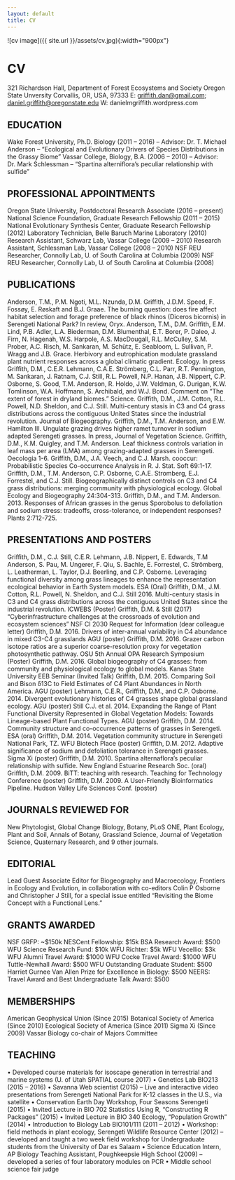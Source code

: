 ```yaml
---
layout: default
title: CV
---
```


![cv image]({{ site.url }}/assets/cv.jpg){:width="900px"}

# CV

321 Richardson Hall, Department of Forest Ecosystems and Society
Oregon State Unversity
Corvallis, OR, USA, 97333
E: griffith.dan@gmail.com; daniel.griffith@oregonstate.edu
W: danielmgriffith.wordpress.com

## EDUCATION

Wake Forest University, Ph.D. Biology (2011 – 2016)
– Advisor: Dr. T. Michael Anderson
– “Ecological and Evolutionary Drivers of Species Distributions in the Grassy Biome”
Vassar College, Biology, B.A. (2006 – 2010)
– Advisor: Dr. Mark Schlessman
– “Spartina alterniflora’s peculiar relationship with sulfide”

## PROFESSIONAL APPOINTMENTS
Oregon State University, Postdoctoral Research Associate (2016 – present)
National Science Foundation, Graduate Research Fellowship (2011 – 2015)
National Evolutionary Synthesis Center, Graduate Research Fellowship (2012)
Laboratory Technician, Belle Baruch Marine Laboratory (2010)
Research Assistant, Schwarz Lab, Vassar College (2009 – 2010)
Research Assistant, Schlessman Lab, Vassar College (2008 – 2010)
NSF REU Researcher, Connolly Lab, U. of South Carolina at Columbia (2009)
NSF REU Researcher, Connolly Lab, U. of South Carolina at Columbia (2008)

## PUBLICATIONS
Anderson, T.M., P.M. Ngoti, M.L. Nzunda, D.M. Griffith, J.D.M. Speed, F. Fossøy, E. Røskaft and B.J. Graae. The burning question: does fire affect habitat selection and forage preference of black rhinos (Diceros bicornis) in Serengeti National Park? In review, Oryx.
Anderson, T.M., D.M. Griffith, E.M. Lind, P.B. Adler, L.A. Biederman, D.M. Blumenthal, E.T. Borer, P. Daleo, J. Firn, N. Hagenah, W.S. Harpole, A.S. MacDougall, R.L. McCulley, S.M. Prober, A.C. Risch, M. Sankaran, M. Schütz, E. Seabloom, L. Sullivan, P. Wragg and J.B. Grace. Herbivory and eutrophication modulate grassland plant nutrient responses across a global climatic gradient. Ecology. In press
Griffith, D.M., C.E.R. Lehmann, C.A.E. Strömberg, C.L. Parr, R.T. Pennington, M. Sankaran, J. Ratnam, C.J. Still, R.L. Powell, N.P. Hanan, J.B. Nippert, C.P. Osborne, S. Good, T.M. Anderson, R. Holdo, J.W. Veldman, G. Durigan, K.W. Tomlinson, W.A. Hoffmann, S. Archibald, and W.J. Bond. Comment on “The extent of forest in dryland biomes.” Science.
Griffith, D.M., J.M. Cotton, R.L. Powell, N.D. Sheldon, and C.J. Still. Multi-century stasis in C3 and C4 grass distributions across the contiguous United States since the industrial revolution. Journal of Biogeography.
Griffith, D.M., T.M. Anderson, and E.W. Hamilton III. Ungulate grazing drives higher ramet turnover in sodium adapted Serengeti grasses. In press, Journal of Vegetation Science.
Griffith, D.M., K.M. Quigley, and T.M. Anderson. Leaf thickness controls variation in leaf mass per area (LMA) among grazing-adapted grasses in Serengeti. Oecologia 1-6.
Griffith, D.M., J.A. Veech, and C.J. Marsh. cooccur: Probabilistic Species Co-occurrence Analysis in R. J. Stat. Soft 69:1-17.
Griffith, D.M., T.M. Anderson, C.P. Osborne, C.A.E. Stromberg, E.J. Forrestel, and C.J. Still. Biogeographically distinct controls on C3 and C4 grass distributions: merging community with physiological ecology. Global Ecology and Biogeography 24:304-313.
Griffith, D.M., and T.M. Anderson. 2013. Responses of African grasses in the genus Sporobolus to defoliation and sodium stress: tradeoffs, cross-tolerance, or independent responses? Plants 2:712-725.

## PRESENTATIONS AND POSTERS
Griffith, D.M., C.J. Still, C.E.R. Lehmann, J.B. Nippert, E. Edwards, T.M Anderson, S. Pau, M. Ungerer, F. Qiu, S. Bachle, E. Forrestel, C. Strömberg, L. Leatherman, L. Taylor, D.J. Beerling, and C.P. Osborne. Leveraging functional diversity among grass lineages to enhance the representation ecological behavior in Earth System models. ESA (Oral)
Griffith, D.M., J.M. Cotton, R.L. Powell, N. Sheldon, and C.J. Still 2016. Multi-century stasis in C3 and C4 grass distributions across the contiguous United States since the industrial revolution. ICWEBS (Poster)
Griffith, D.M. & Still (2017) “Cyberinfrastructure challenges at the crossroads of evolution and ecosystem sciences” NSF CI 2030 Request for Information (dear colleague letter)
Griffith, D.M. 2016. Drivers of inter-annual variability in C4 abundance in mixed C3-C4 grasslands AGU (poster)
Griffith, D.M. 2016. Grazer carbon isotope ratios are a superior coarse-resolution proxy for vegetation photosynthetic pathway. OSU 5th Annual OPA Research Symposium (Poster)
Griffith, D.M. 2016. Global biogeography of C4 grasses: from community and physiological ecology to global models. Kanas State University EEB Seminar (Invited Talk)
Griffith, D.M. 2015. Comparing Soil and Bison δ13C to Field Estimates of C4 Plant Abundances in North America. AGU (poster)
Lehmann, C.E.R., Griffith, D.M., and C.P. Osborne. 2014. Divergent evolutionary histories of C4 grasses shape global grassland ecology. AGU (poster)
Still C.J. et al. 2014. Expanding the Range of Plant Functional Diversity Represented in Global Vegetation Models: Towards Lineage-based Plant Functional Types. AGU (poster)
Griffith, D.M. 2014. Community structure and co-occurrence patterns of grasses in Serengeti. ESA (oral)
Griffith, D.M. 2014. Vegetation community structure in Serengeti National Park, TZ. WFU Biotech Place (poster)
Griffith, D.M. 2012. Adaptive significance of sodium and defoliation tolerance in Serengeti grasses. Sigma Xi (poster)
Griffith, D.M. 2010. Spartina alternaflora’s peculiar relationship with sulfide. New England Estuarine Research Soc. (oral)
Griffith, D.M. 2009. BiTT: teaching with research. Teaching for Technology Conference (poster)
Griffith, D.M. 2009. A User-Friendly Bioinformatics Pipeline. Hudson Valley Life Sciences Conf. (poster)

## JOURNALS REVIEWED FOR
New Phytologist, Global Change Biology, Botany, PLoS ONE, Plant Ecology, Plant and Soil, Annals of Botany, Grassland Science, Journal of Vegetation Science, Quaternary Research, and 9 other journals.

## EDITORIAL
Lead Guest Associate Editor for Biogeography and Macroecology, Frontiers in Ecology and Evolution, in collaboration with co-editors Colin P Osborne and Christopher J Still, for a special issue entitled “Revisiting the Biome Concept with a Functional Lens.”

## GRANTS AWARDED
NSF GRFP: ~$150k
NESCent Fellowship: $15k
BSA Research Award: $500
WFU Science Research Fund: $10k
WFU Richter: $5k
WFU Vecellio: $3k
WFU Alumni Travel Award: $1000
WFU Cocke Travel Award: $1000
WFU Tuttle-Newhall Award: $500
WFU Outstanding Graduate Student: $500
Harriet Gurnee Van Allen Prize for Excellence in Biology: $500
NEERS: Travel Award and Best Undergraduate Talk Award: $500

## MEMBERSHIPS
American Geophysical Union (Since 2015)
Botanical Society of America (Since 2010)
Ecological Society of America (Since 2011)
Sigma Xi (Since 2009)
Vassar Biology co-chair of Majors Committee

## TEACHING
• Developed course materials for isoscape generation in terrestrial and marine systems (U. of Utah SPATIAL course 2017)
• Genetics Lab BIO213 (2015 – 2016)
• Savanna Web scientist (2015) – Live and interactive video presentations from Serengeti National Park for K-12 classes in the U.S., via satellite
• Conservation Earth Day Workshop, Four Seasons Serengeti (2015)
• Invited Lecture in BIO 702 Statistics Using R, “Constructing R Packages” (2015)
• Invited Lecture in BIO 340 Ecology, “Population Growth” (2014)
• Introduction to Biology Lab BIO101/111 (2011 – 2012)
• Workshop: field methods in plant ecology, Serengeti Wildlife Resource Center (2012) – developed and taught a two week field workshop for Undergraduate students from the University of Dar es Salaam
• Science Education Intern, AP Biology Teaching Assistant, Poughkeepsie High School (2009) – developed a series of four laboratory modules on PCR
• Middle school science fair judge
